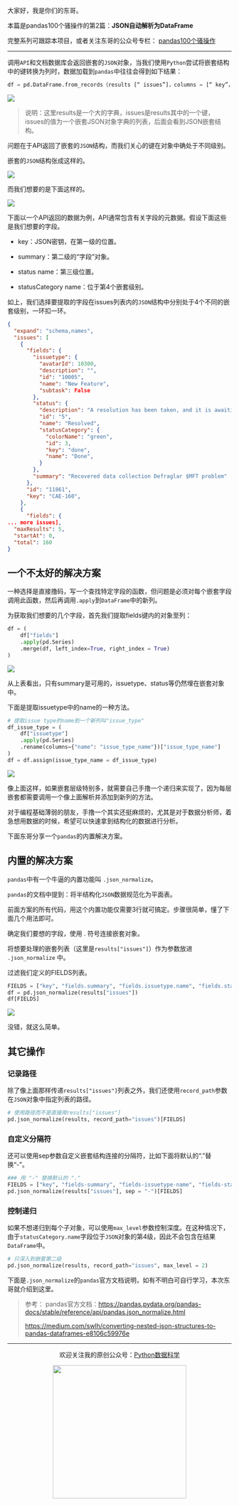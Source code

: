 大家好，我是你们的东哥。

本篇是pandas100个骚操作的第2篇：**JSON自动解析为DataFrame**

完整系列可跟踪本项目，或者关注东哥的公众号专栏： [pandas100个骚操作](https://mp.weixin.qq.com/mp/appmsgalbum?__biz=MzUzODYwMDAzNA==&action=getalbum&album_id=1699019347278561282#wechat_redirect)

---

调用`API`和文档数据库会返回嵌套的`JSON`对象，当我们使用`Python`尝试将嵌套结构中的键转换为列时，数据加载到`pandas`中往往会得到如下结果：
```python
df = pd.DataFrame.from_records（results [“ issues”]，columns = [“ key”，“ fields”]）
```
![](https://mmbiz.qpic.cn/sz_mmbiz_png/NOM5HN2icXzxuqckUGfvF4zGQ4Z1FofKWGeO2VBzJVJouKBRIf2lNWfU1M1icYzx7zXLNDtaiatJYS8AfHibTx6iaFQ/640?wx_fmt=png&tp=webp&wxfrom=5&wx_lazy=1&wx_co=1)

>说明：这里results是一个大的字典，issues是results其中的一个键，issues的值为一个嵌套JSON对象字典的列表，后面会看到JSON嵌套结构。

问题在于API返回了嵌套的`JSON`结构，而我们关心的键在对象中确处于不同级别。

嵌套的`JSON`结构张成这样的。

![](https://mmbiz.qpic.cn/sz_mmbiz_png/NOM5HN2icXzxuqckUGfvF4zGQ4Z1FofKWGBm6dJWBzHdKfNEicicW43GIh9Gz4fR1C5HP7SUcxBp6MiaHI9ibNibBW2w/640?wx_fmt=png&tp=webp&wxfrom=5&wx_lazy=1&wx_co=1)

而我们想要的是下面这样的。

![](https://mmbiz.qpic.cn/sz_mmbiz_jpg/NOM5HN2icXzxuqckUGfvF4zGQ4Z1FofKWsQVbob0fgQCYkBFzsrH0IsuZ2DiaNJc0tPP75kaVVYLEicghQnjKuX0A/640?wx_fmt=jpeg&tp=webp&wxfrom=5&wx_lazy=1&wx_co=1)


下面以一个API返回的数据为例，API通常包含有关字段的元数据。假设下面这些是我们想要的字段。

- key：JSON密钥，在第一级的位置。

- summary：第二级的“字段”对象。

- status name：第三级位置。

- statusCategory name：位于第4个嵌套级别。

如上，我们选择要提取的字段在issues列表内的`JSON`结构中分别处于4个不同的嵌套级别，一环扣一环。
```json
{
  "expand": "schema,names",
  "issues": [
    {
      "fields": {
        "issuetype": {
          "avatarId": 10300,
          "description": "",
          "id": "10005",
          "name": "New Feature",
          "subtask": False
        },
        "status": {
          "description": "A resolution has been taken, and it is awaiting verification by reporter. From here issues are either reopened, or are closed.",
          "id": "5",
          "name": "Resolved",
          "statusCategory": {
            "colorName": "green",
            "id": 3,
            "key": "done",
            "name": "Done",
          }
        },
        "summary": "Recovered data collection Defraglar $MFT problem"
      },
      "id": "11861",
      "key": "CAE-160",
    },
    {
      "fields": { 
... more issues],
  "maxResults": 5,
  "startAt": 0,
  "total": 160
}
```

## 一个不太好的解决方案

一种选择是直接撸码，写一个查找特定字段的函数，但问题是必须对每个嵌套字段调用此函数，然后再调用`.apply`到`DataFrame`中的新列。

为获取我们想要的几个字段，首先我们提取fields键内的对象至列：
```python
df = (
    df["fields"]
    .apply(pd.Series)
    .merge(df, left_index=True, right_index = True)
)
```
![](https://mmbiz.qpic.cn/sz_mmbiz_png/NOM5HN2icXzxuSoxxAbkwVmutpCVuOMCHCVVd5czNmBibo4YtNNhXiasqFSP6AS5WZPHFc9U39nBh9IP0Yk7PAsrw/640?wx_fmt=png&tp=webp&wxfrom=5&wx_lazy=1&wx_co=1)

从上表看出，只有summary是可用的，issuetype、status等仍然埋在嵌套对象中。

下面是提取issuetype中的name的一种方法。
```python
# 提取issue type的name到一个新列叫"issue_type"
df_issue_type = (
    df["issuetype"]
    .apply(pd.Series)
    .rename(columns={"name": "issue_type_name"})["issue_type_name"]
)
df = df.assign(issue_type_name = df_issue_type)
```
![](https://mmbiz.qpic.cn/sz_mmbiz_png/NOM5HN2icXzxuSoxxAbkwVmutpCVuOMCHlDwp983Yb0krBJcflE1PdpVZbPheM1uvGEy72aBVWaicib7Krmt6pmwg/640?wx_fmt=png&tp=webp&wxfrom=5&wx_lazy=1&wx_co=1)

像上面这样，如果嵌套层级特别多，就需要自己手撸一个递归来实现了，因为每层嵌套都需要调用一个像上面解析并添加到新列的方法。

对于编程基础薄弱的朋友，手撸一个其实还挺麻烦的，尤其是对于数据分析师，着急想用数据的时候，希望可以快速拿到结构化的数据进行分析。

下面东哥分享一个`pandas`的内置解决方案。


## 内置的解决方案

`pandas`中有一个牛逼的内置功能叫 `.json_normalize`。

`pandas`的文档中提到：将半结构化`JSON`数据规范化为平面表。

前面方案的所有代码，用这个内置功能仅需要3行就可搞定。步骤很简单，懂了下面几个用法即可。

确定我们要想的字段，使用 . 符号连接嵌套对象。

将想要处理的嵌套列表（这里是`results["issues"]`）作为参数放进 `.json_normalize` 中。

过滤我们定义的FIELDS列表。
```python
FIELDS = ["key", "fields.summary", "fields.issuetype.name", "fields.status.name", "fields.status.statusCategory.name"]
df = pd.json_normalize(results["issues"])
df[FIELDS]
```
![](https://mmbiz.qpic.cn/sz_mmbiz_png/NOM5HN2icXzxuSoxxAbkwVmutpCVuOMCHlibbN3Q3ecrTXrz9vLib4valAEaASz4ZvBFibLeBDbkjeCnIJGtU361pA/640?wx_fmt=png&tp=webp&wxfrom=5&wx_lazy=1&wx_co=1)

没错，就这么简单。


## 其它操作

### 记录路径

除了像上面那样传递`results["issues"]`列表之外，我们还使用`record_path`参数在`JSON`对象中指定列表的路径。
```python
# 使用路径而不是直接用results["issues"]
pd.json_normalize(results, record_path="issues")[FIELDS]
```
### 自定义分隔符

还可以使用sep参数自定义嵌套结构连接的分隔符，比如下面将默认的“.”替换“-”。
```python
### 用 "-" 替换默认的 "."
FIELDS = ["key", "fields-summary", "fields-issuetype-name", "fields-status-name", "fields-status-statusCategory-name"]
pd.json_normalize(results["issues"], sep = "-")[FIELDS]
```
### 控制递归

如果不想递归到每个子对象，可以使用`max_level`参数控制深度。在这种情况下，由于`statusCategory.name`字段位于`JSON`对象的第4级，因此不会包含在结果`DataFrame`中。
```python
# 只深入到嵌套第二级
pd.json_normalize(results, record_path="issues", max_level = 2)
```
下面是`.json_normalize`的`pandas`官方文档说明，如有不明白可自行学习，本次东哥就介绍到这里。


>参考：
>pandas官方文档：https://pandas.pydata.org/pandas-docs/stable/reference/api/pandas.json_normalize.html
>
>https://medium.com/swlh/converting-nested-json-structures-to-pandas-dataframes-e8106c59976e


---

<div align=center>
<p>欢迎关注我的原创公众号：<a href="https://mp.weixin.qq.com/s/QKGi7bO3mpCWmsFEwuFFTw">Python数据科学</a></p>
</div>

<div align=center>
<img src="https://github.com/xiaoyusmd/PythonDataScience/blob/main/images/%E5%85%AC%E4%BC%97%E5%8F%B7%E4%BA%8C%E7%BB%B4%E7%A0%81.jpg?raw=true" width="300" height="300" />
</div>
